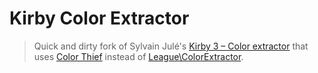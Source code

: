 # Kirby Color Extractor

> Quick and dirty fork of Sylvain Julé's [Kirby 3 – Color extractor](https://github.com/sylvainjule/kirby-colorextractor) that uses [Color Thief](https://github.com/ksubileau/color-thief-php/) instead of [League\ColorExtractor](https://github.com/thephpleague/color-extractor).
